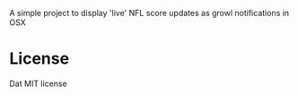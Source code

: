 A simple project to display 'live' NFL score updates as growl notifications in OSX


License
=======

Dat MIT license